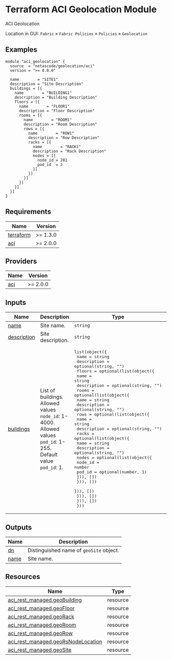<!-- BEGIN_TF_DOCS -->
# Terraform ACI Geolocation Module

ACI Geolocation

Location in GUI:
`Fabric` » `Fabric Policies` » `Policies` » `Geolocation`

## Examples

```hcl
module "aci_geolocation" {
  source  = "netascode/geolocation/aci"
  version = ">= 0.8.0"

  name        = "SITE1"
  description = "Site Description"
  buildings = [{
    name        = "BUILDING1"
    description = "Building Description"
    floors = [{
      name        = "FLOOR1"
      description = "Floor Description"
      rooms = [{
        name        = "ROOM1"
        description = "Room Description"
        rows = [{
          name        = "ROW1"
          description = "Row Description"
          racks = [{
            name        = "RACK1"
            description = "Rack Description"
            nodes = [{
              node_id = 201
              pod_id  = 2
            }]
          }]
        }]
      }]
    }]
  }]
}
```

## Requirements

| Name | Version |
|------|---------|
| <a name="requirement_terraform"></a> [terraform](#requirement\_terraform) | >= 1.3.0 |
| <a name="requirement_aci"></a> [aci](#requirement\_aci) | >= 2.0.0 |

## Providers

| Name | Version |
|------|---------|
| <a name="provider_aci"></a> [aci](#provider\_aci) | >= 2.0.0 |

## Inputs

| Name | Description | Type | Default | Required |
|------|-------------|------|---------|:--------:|
| <a name="input_name"></a> [name](#input\_name) | Site name. | `string` | n/a | yes |
| <a name="input_description"></a> [description](#input\_description) | Site description. | `string` | `""` | no |
| <a name="input_buildings"></a> [buildings](#input\_buildings) | List of buildings. Allowed values `node_id`: 1-4000. Allowed values `pod_id`: 1-255. Default value `pod_id`: 1. | <pre>list(object({<br>    name        = string<br>    description = optional(string, "")<br>    floors = optional(list(object({<br>      name        = string<br>      description = optional(string, "")<br>      rooms = optional(list(object({<br>        name        = string<br>        description = optional(string, "")<br>        rows = optional(list(object({<br>          name        = string<br>          description = optional(string, "")<br>          racks = optional(list(object({<br>            name        = string<br>            description = optional(string, "")<br>            nodes = optional(list(object({<br>              node_id = number<br>              pod_id  = optional(number, 1)<br>            })), [])<br>          })), [])<br>        })), [])<br>      })), [])<br>    })), [])<br>  }))</pre> | `[]` | no |

## Outputs

| Name | Description |
|------|-------------|
| <a name="output_dn"></a> [dn](#output\_dn) | Distinguished name of `geoSite` object. |
| <a name="output_name"></a> [name](#output\_name) | Site name. |

## Resources

| Name | Type |
|------|------|
| [aci_rest_managed.geoBuilding](https://registry.terraform.io/providers/CiscoDevNet/aci/latest/docs/resources/rest_managed) | resource |
| [aci_rest_managed.geoFloor](https://registry.terraform.io/providers/CiscoDevNet/aci/latest/docs/resources/rest_managed) | resource |
| [aci_rest_managed.geoRack](https://registry.terraform.io/providers/CiscoDevNet/aci/latest/docs/resources/rest_managed) | resource |
| [aci_rest_managed.geoRoom](https://registry.terraform.io/providers/CiscoDevNet/aci/latest/docs/resources/rest_managed) | resource |
| [aci_rest_managed.geoRow](https://registry.terraform.io/providers/CiscoDevNet/aci/latest/docs/resources/rest_managed) | resource |
| [aci_rest_managed.geoRsNodeLocation](https://registry.terraform.io/providers/CiscoDevNet/aci/latest/docs/resources/rest_managed) | resource |
| [aci_rest_managed.geoSite](https://registry.terraform.io/providers/CiscoDevNet/aci/latest/docs/resources/rest_managed) | resource |
<!-- END_TF_DOCS -->